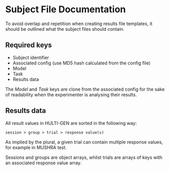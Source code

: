 # Subject File Documentation

To avoid overlap and repetition when creating results file templates, it should be outlined what the subject files should contain.

## Required keys

* Subject identifier
* Associated config (use MD5 hash calculated from the config file)
* Model
* Task
* Results data

The *Model* and *Task* keys are clone from the associated config for the sake of readability when the experimenter is analysing their results.

## Results data

All result values in HULTI-GEN are sorted in the following way:
```
session > group > trial > response value(s)
```
As implied by the plural, a given trial can contain multiple response values, for example in MUSHRA test.

Sessions and groups are object arrays, whilst trials are arrays of keys with an associated response value array.

